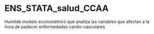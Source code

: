 # ENS_STATA_salud_CCAA
Humilde modelo econométrico que analiza las variables que afectan a la hora de padecer enfermedades cardio-vasculares
